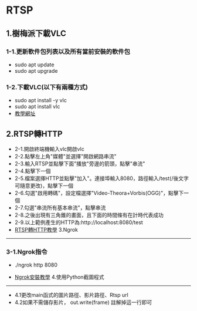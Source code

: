 RTSP
=======

1.樹梅派下載VLC
------
### 1-1.更新軟件包列表以及所有當前安裝的軟件包
+ sudo apt update
+ sudo apt upgrade

### 1-2.下載VLC(以下有兩種方式)
+ sudo apt install -y vlc
+ sudo apt install vlc
+ [教學網址](https://hackpi.fun/raspberry-pi/Linux/raspberry-pi-vlc/)







2.RTSP轉HTTP
------

+ 2-1.開啟終端機輸入vlc開啟vlc
+ 2-2.點擊左上角"媒體"並選擇"開啟網路串流"
+ 2-3.輸入RTSP並點擊下面"播放"旁邊的箭頭，點擊"串流"
+ 2-4.點擊下一個
+ 2-5.檔案選擇HTTP並點擊"加入"。連接埠輸入8080，路徑輸入/test(/後文字可隨意更改)，點擊下一個
+ 2-6.勾選"啟用轉碼"，設定檔選擇"Video-Theora+Vorbis(OGG)"，點擊下一個
+ 2-7.勾選"串流所有基本串流"，點擊串流
+ 2-8.之後出現有三角錐的畫面，且下面的時間條有在計時代表成功
+ 2-9.以上範例產生的HTTP為:http://localhost:8080/test
+ [RTSP轉HTTP教學](https://blog.csdn.net/weixin_47882573/article/details/118380416)
3.Ngrok
------
### 3-1.Ngrok指令

+ ./ngrok http 8080

+ [Ngrok安裝教學](https://noob.tw/ngrok/)
4.使用Python截圖程式
------
+ 4.1更改main函式的圖片路徑、影片路徑、Rtsp url
+ 4.2如果不需儲存影片， out.write(frame)  註解掉這一行即可

